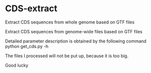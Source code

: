 # CDS-extract
Extract CDS sequences from whole genome based on GTF files


Extract CDS sequences from genome-wide files based on GTF files

Detailed parameter description is obtained by the following command
python get_cds.py -h

The files I processed will not be put up, because it is too big.

Good lucky
